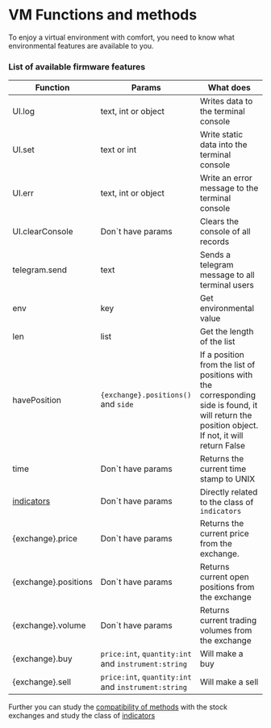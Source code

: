 # VM Functions and methods

To enjoy a virtual environment with comfort, you need to know what environmental features are available to you.

### List of available firmware features

| Function      | Params | What does |
| ------------- | ------------- | ------------- |
| UI.log | text, int or object | Writes data to the terminal console |
| UI.set | text or int | Write static data into the terminal console |
| UI.err | text, int or object | Write an error message to the terminal console |
| UI.clearConsole | Don`t have params | Clears the console of all records |
| telegram.send | text | Sends a telegram message to all terminal users |
| env | key | Get environmental value |
| len | list | Get the length of the list |
| havePosition | `{exchange}.positions()` and `side` | If a position from the list of positions with the corresponding side is found, it will return the position object. If not, it will return False |
| time | Don`t have params | Returns the current time stamp to UNIX |
| [indicators](indicators.md) | Don`t have params | Directly related to the class of `indicators` |
| {exchange}.price | Don`t have params | Returns the current price from the exchange. |
| {exchange}.positions | Don`t have params | Returns current open positions from the exchange |
| {exchange}.volume | Don`t have params | Returns current trading volumes from the exchange |
| {exchange}.buy | `price:int`, `quantity:int` and `instrument:string`  | Will make a buy |
| {exchange}.sell | `price:int`, `quantity:int` and `instrument:string` | Will make a sell |

Further you can study the [compatibility of methods](compatibility.md) with the stock exchanges and study the class of [indicators](indicators.md)